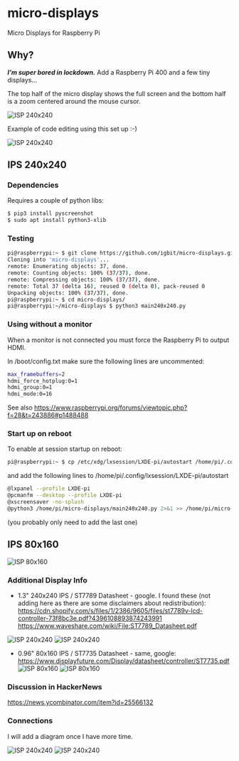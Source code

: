 # micro-displays
Micro Displays for Raspberry Pi 
## Why?
_**I'm super bored in lockdown.**_ Add a Raspberry Pi 400 and a few tiny displays...

The top half of the micro display shows the full screen and the bottom half is a zoom centered around the mouse cursor.

![ISP 240x240](./main240x240-1.png)

Example of code editing using this set up :-)

![ISP 240x240](./main240x240-2.png)

## IPS 240x240

### Dependencies

Requires a couple of python libs:

```bash
$ pip3 install pyscreenshot
$ sudo apt install python3-xlib
```

### Testing

```bash
pi@raspberrypi:~ $ git clone https://github.com/igbit/micro-displays.git
Cloning into 'micro-displays'...
remote: Enumerating objects: 37, done.
remote: Counting objects: 100% (37/37), done.
remote: Compressing objects: 100% (37/37), done.
remote: Total 37 (delta 16), reused 0 (delta 0), pack-reused 0
Unpacking objects: 100% (37/37), done.
pi@raspberrypi:~ $ cd micro-displays/
pi@raspberrypi:~/micro-displays $ python3 main240x240.py
```
### Using without a monitor

When a monitor is not connected you must force the Raspberry Pi to output HDMI.

In /boot/config.txt make sure the following lines are uncommented:

```bash
max_framebuffers=2
hdmi_force_hotplug:0=1
hdmi_group:0=1
hdmi_mode:0=16 
```
See also https://www.raspberrypi.org/forums/viewtopic.php?f=28&t=243886#p1488488

### Start up on reboot

To enable at session startup on reboot:

```bash
pi@raspberrypi:~ $ cp /etc/xdg/lxsession/LXDE-pi/autostart /home/pi/.config/lxsession/LXDE-pi/
```

and add the following lines to /home/pi/.config/lxsession/LXDE-pi/autostart

```bash
@lxpanel --profile LXDE-pi
@pcmanfm --desktop --profile LXDE-pi
@xscreensaver -no-splash
@python3 /home/pi/micro-displays/main240x240.py 2>&1 >> /home/pi/micro-displays/stdout.log & 
```

(you probably only need to add the last one)

## IPS 80x160

![ISP 80x160](./main80x160-3.png)

### Additional Display Info

* 1.3" 240x240 IPS / ST7789 Datasheet - google. I found these (not adding here as there are some disclaimers about redistribution): 
https://cdn.shopify.com/s/files/1/2386/9605/files/st7789v-lcd-controller-73f8bc3e.pdf?4396108893874243991
https://www.waveshare.com/wiki/File:ST7789_Datasheet.pdf

![ISP 240x240](./main240x240-3.png)
![ISP 240x240](./main240x240-6.png)

* 0.96" 80x160 IPS / ST7735 Datasheet - same, google: https://www.displayfuture.com/Display/datasheet/controller/ST7735.pdf
![ISP 80x160](./main80x160-1.png)
![ISP 80x160](./main80x160-3.png)


### Discussion in HackerNews

https://news.ycombinator.com/item?id=25566132

### Connections

 I will add a diagram once I have more time.
 
 ![ISP 240x240](./main240x240-4.png)
 ![ISP 240x240](./main240x240-5.png)
 
 
